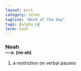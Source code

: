 ```yaml
---
layout: post
category: terms
tagline: "Word of the Day"
tags: [alpha_n]
term: noah
---
```


<h3>Noah<br/> <small>&mdash; n. (no<span>&middot;</span>ah)</small></h3>
<p><ol>
<li>a restriction on verbal pauses</li>
</ol></p>
